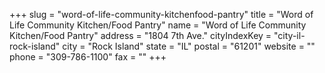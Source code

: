+++
slug = "word-of-life-community-kitchenfood-pantry"
title = "Word of Life Community Kitchen/Food Pantry"
name = "Word of Life Community Kitchen/Food Pantry"
address = "1804  7th Ave."
cityIndexKey = "city-il-rock-island"
city = "Rock Island"
state = "IL"
postal = "61201"
website = ""
phone = "309-786-1100"
fax = ""
+++
